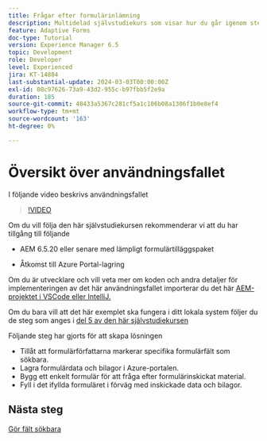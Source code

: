 ```yaml
---
title: Frågar efter formulärinlämning
description: Multidelad självstudiekurs som visar hur du går igenom stegen för att fråga efter formuläröverföringar som lagras i Azure Portal
feature: Adaptive Forms
doc-type: Tutorial
version: Experience Manager 6.5
topic: Development
role: Developer
level: Experienced
jira: KT-14884
last-substantial-update: 2024-03-03T00:00:00Z
exl-id: 08c97626-73a9-43d2-955c-b97fbb5f2e9a
duration: 185
source-git-commit: 48433a5367c281cf5a1c106b08a1306f1b0e8ef4
workflow-type: tm+mt
source-wordcount: '163'
ht-degree: 0%

---
```


# Översikt över användningsfallet

I följande video beskrivs användningsfallet

>[!VIDEO](https://video.tv.adobe.com/v/3427096?learn=on)


Om du vill följa den här självstudiekursen rekommenderar vi att du har tillgång till följande

* AEM 6.5.20 eller senare med lämpligt formulärtilläggspaket

* Åtkomst till Azure Portal-lagring



Om du är utvecklare och vill veta mer om koden och andra detaljer för implementeringen av det här användningsfallet importerar du det här [AEM-projektet i VSCode eller IntelliJ.](assets/azuredemoproject.zip)

Om du bara vill att det här exemplet ska fungera i ditt lokala system följer du de steg som anges i [del 5 av den här självstudiekursen](./part5.md)

Följande steg har gjorts för att skapa lösningen

* Tillåt att formulärförfattarna markerar specifika formulärfält som sökbara.
* Lagra formulärdata och bilagor i Azure-portalen.
* Bygg ett enkelt formulär för att fråga efter formulärinskickat material.
* Fyll i det ifyllda formuläret i förväg med inskickade data och bilagor.

## Nästa steg

[Gör fält sökbara](./part1.md)
